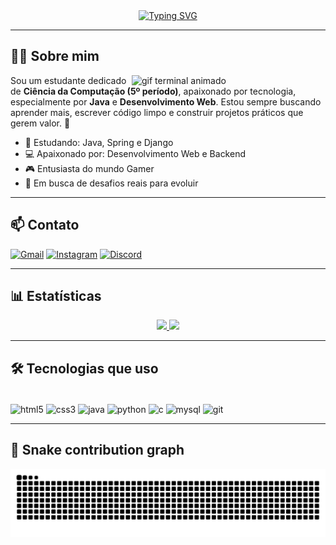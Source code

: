 <div align="center"><a href="https://git.io/typing-svg"><img src="https://readme-typing-svg.demolab.com?font=Fira+Code&weight=600&pause=1000&color=9D32FF&width=435&lines=Ol%C3%A1+Mundo!+Seja+Bem-vindo!+%F0%9F%91%8B;Estudante+de+Ci%C3%AAncia+da+Computa%C3%A7%C3%A3o;Amante+de+Java+e+Desenvolvimento+Web;Sempre+buscando+evoluir+%F0%9F%9A%80" alt="Typing SVG" /></a></div>


---

## 👨‍💻 Sobre mim

<img align="right" width="310" src="https://media.giphy.com/media/ZVik7pBtu9dNS/giphy.gif" alt="gif terminal animado">




Sou um estudante dedicado de **Ciência da Computação (5º período)**, apaixonado por tecnologia, especialmente por **Java** e **Desenvolvimento Web**. Estou sempre buscando aprender mais, escrever código limpo e construir projetos práticos que gerem valor. 🚀

- 🌱 Estudando: Java, Spring e Django
- 💻 Apaixonado por: Desenvolvimento Web e Backend
- 🎮 Entusiasta do mundo Gamer
- 🎯 Em busca de desafios reais para evoluir

---

## 📫 Contato

[![Gmail](https://img.shields.io/badge/Gmail-D14836?style=for-the-badge&logo=gmail&logoColor=white)](mailto:kaioalexandre2681@gmail.com)
[![Instagram](https://img.shields.io/badge/Instagram-E4405F?style=for-the-badge&logo=instagram&logoColor=white)](https://www.instagram.com/kaioalixandre)
[![Discord](https://img.shields.io/badge/Discord-7289DA?style=for-the-badge&logo=discord&logoColor=white)](https://discord.com/users/894967620456038470)

---

## 📊 Estatísticas

<div align="center">
  <a href="https://github.com/KaioAlixandre">
    <img height="180em" src="https://github-readme-stats.vercel.app/api?username=KaioAlixandre&show_icons=true&theme=radical&locale=pt-br"/>
  </a>
  <a href="https://github.com/KaioAlixandre">
    <img height="180em" src="https://github-readme-stats.vercel.app/api/top-langs?username=KaioAlixandre&layout=compact&langs_count=8&locale=pt-br&theme=radical"/>
  </a>
</div>

---

## 🛠️ Tecnologias que uso

<div style="display: inline_block"><br>
  <img align="center" width="45" alt="html5" src="https://cdn.jsdelivr.net/gh/devicons/devicon/icons/html5/html5-original.svg">
  <img align="center" width="45" alt="css3" src="https://cdn.jsdelivr.net/gh/devicons/devicon/icons/css3/css3-original.svg">
  <img align="center" width="45" alt="java" src="https://cdn.jsdelivr.net/gh/devicons/devicon/icons/java/java-original.svg">
  <img align="center" width="45" alt="python" src="https://cdn.jsdelivr.net/gh/devicons/devicon/icons/python/python-original.svg">
  <img align="center" width="45" alt="c" src="https://cdn.jsdelivr.net/gh/devicons/devicon/icons/c/c-original.svg">
  <img align="center" width="45" alt="mysql" src="https://cdn.jsdelivr.net/gh/devicons/devicon/icons/mysql/mysql-original.svg">
  <img align="center" width="45" alt="git" src="https://cdn.jsdelivr.net/gh/devicons/devicon/icons/git/git-original.svg">
</div>

---

## 🐍 Snake contribution graph

<picture align="center">
  <source media="(prefers-color-scheme: dark)" srcset="https://raw.githubusercontent.com/gabrielrsanto56/gabrielrsanto56/output/github-contribution-grid-snake-dark.svg">
  <source media="(prefers-color-scheme: light)" srcset="https://raw.githubusercontent.com/gabrielrsanto56/gabrielrsanto56/output/github-contribution-grid-snake-dark.svg">
  <img align="center" alt="github contribution grid snake animation" src="https://raw.githubusercontent.com/gabrielrsanto56/gabrielrsanto56/output/github-contribution-grid-snake.svg">
</picture>

